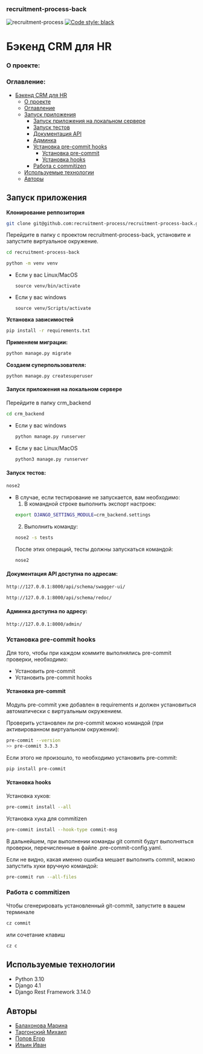 ### recruitment-process-back

![recruitment-process](https://github.com/recruitment-process/recruitment-process-back/actions/workflows/commit-tests.yml/badge.svg) [![Code style: black](https://img.shields.io/badge/code%20style-black-000000.svg)](https://github.com/psf/black)


# Бэкенд CRM для HR

### О проекте:

### Оглавление:
- [Бэкенд CRM для HR](#бэкенд-crm-для-hr)
    - [О проекте](#о-проекте)
    - [Оглавление](#оглавление)
  - [Запуск приложения](#запуск-приложения)
      - [Запуск приложения на локальном сервере](#запуск-приложения-на-локальном-сервере)
      - [Запуск тестов](#запуск-тестов)
      - [Документация API](#документация-api-доступна-по-адресам)
      - [Админка](#админка-доступна-по-адресу)
    - [Установка pre-commit hooks](#установка-pre-commit-hooks)
      - [Установка pre-commit](#установка-pre-commit)
      - [Установка hooks](#установка-hooks)
    - [Работа с commitizen](#работа-с-commitizen)
  - [Используемые технологии](#используемые-технологии)
  - [Авторы](#авторы)

## Запуск приложения
**Клонирование реппозитория**

```sh
git clone git@github.com:recruitment-process/recruitment-process-back.git
```

Перейдите в папку с проектом recruitment-process-back, установите и запустите виртуальное окружение.

```sh
cd recruitment-process-back
```

```sh
python -m venv venv
```

* Если у вас Linux/MacOS

    ```
    source venv/bin/activate
    ```

* Если у вас windows

    ```
    source venv/Scripts/activate
    ```
**Установка зависимостей**

  ```sh
  pip install -r requirements.txt
  ```
**Применяем миграции:**

  ```sh
  python manage.py migrate
  ```
**Создаем суперпользователя:**

  ```
  python manage.py createsuperuser
  ```
#### Запуск приложения на локальном сервере
Перейдите в папку crm_backend
```sh
cd crm_backend
```

* Если у вас windows
    ```sh
    python manage.py runserver
    ```
* Если у вас Linux/MacOS
    ```sh
    python3 manage.py runserver
    ```
#### Запуск тестов:
```sh
nose2
```
* В случае, если тестирование не запускается, вам необходимо:
    1. В командной строке выполнить экспорт настроек:
    ```sh
    export DJANGO_SETTINGS_MODULE=crm_backend.settings
    ```
    2. Выполнить команду:
    ```sh
    nose2 -s tests
    ```
    После этих операций, тесты должны запускаться командой:
    ```sh
    nose2
    ```
#### Документация API доступна по адресам:
```sh
http://127.0.0.1:8000/api/schema/swagger-ui/
```
```sh
http://127.0.0.1:8000/api/schema/redoc/
```
#### Админка доступна по адресу:

```sh
http://127.0.0.1:8000/admin/
```
### Установка pre-commit hooks

Для того, чтобы при каждом коммите выполнялись pre-commit проверки, необходимо:
- Установить pre-commit
- Установить pre-commit hooks

#### Установка pre-commit
Модуль pre-commit уже добавлен в requirements и должен установиться автоматически с виртуальным окружением.

Проверить установлен ли pre-commit можно командой (при активированном виртуальном окружении):
```sh
pre-commit --version
>> pre-commit 3.3.3
```

Если этого не произошло, то необходимо установить pre-commit:
```sh
pip install pre-commit
```

#### Установка hooks
Установка хуков:
```sh
pre-commit install --all
```
Установка хука для commitizen
```sh
pre-commit install --hook-type commit-msg
```
В дальнейшем, при выполнении команды git commit будут выполняться проверки, перечисленные в файле .pre-commit-config.yaml.

Если не видно, какая именно ошибка мешает выполнить commit, можно запустить хуки вручную командой:
```sh
pre-commit run --all-files
```

### Работа с commitizen
Чтобы сгенерировать установленный git-commit, запустите в вашем терминале
```sh
cz commit
```
или сочетание клавиш
```sh
cz c
```

## Используемые технологии
- Python 3.10
- Django 4.1
- Django Rest Framework 3.14.0

## Авторы
- [Балахонова Марина](https://github.com/margoloko)
- [Таргонский Михаил](https://github.com/mishatar)
- [Попов Егор](https://github.com/DOSuzer)
- [Ильин Иван](https://github.com/ivan-hedgehog)

